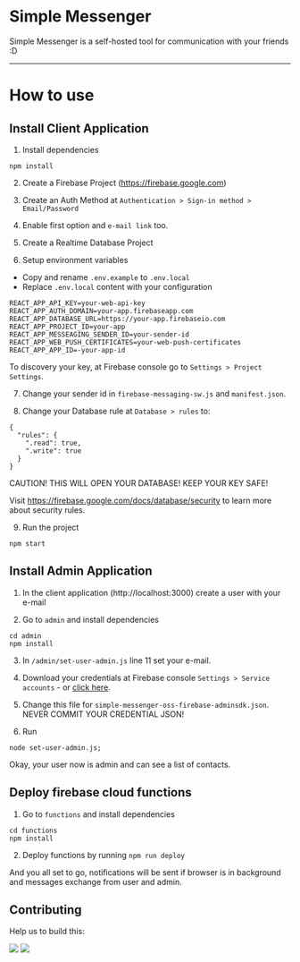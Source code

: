 # Simple Messenger

Simple Messenger is a self-hosted tool for communication with your friends :D

---

# How to use

## Install Client Application

1. Install dependencies
```
npm install
```

2. Create a Firebase Project (https://firebase.google.com)

3. Create an Auth Method at `Authentication > Sign-in method > Email/Password`

4. Enable first option and `e-mail link` too.

5. Create a Realtime Database Project

6. Setup environment variables
- Copy and rename `.env.example` to `.env.local`
- Replace `.env.local` content with your configuration

```
REACT_APP_API_KEY=your-web-api-key
REACT_APP_AUTH_DOMAIN=your-app.firebaseapp.com
REACT_APP_DATABASE_URL=https://your-app.firebaseio.com
REACT_APP_PROJECT_ID=your-app
REACT_APP_MESSEAGING_SENDER_ID=your-sender-id
REACT_APP_WEB_PUSH_CERTIFICATES=your-web-push-certificates
REACT_APP_APP_ID=-your-app-id
```

To discovery your key, at Firebase console go to `Settings > Project Settings`.

7. Change your sender id in `firebase-messaging-sw.js` and `manifest.json`.

8. Change your Database rule at `Database > rules` to:
```
{
  "rules": {
    ".read": true,
    ".write": true
  }
}
```
CAUTION! THIS WILL OPEN YOUR DATABASE! KEEP YOUR KEY SAFE!

Visit https://firebase.google.com/docs/database/security to learn more about security rules.

9. Run the project

```
npm start
```

## Install Admin Application

1. In the client application (http://localhost:3000) create a user with your e-mail

2. Go to `admin` and install dependencies

```
cd admin
npm install
```

3. In `/admin/set-user-admin.js` line 11 set your e-mail. 

4. Download your credentials at Firebase console `Settings > Service accounts` - or [click here](https://console.firebase.google.com/project/_/settings/serviceaccounts/adminsdk).

5. Change this file for `simple-messenger-oss-firebase-adminsdk.json`. NEVER COMMIT YOUR CREDENTIAL JSON!

6. Run 
```
node set-user-admin.js;
```

Okay, your user now is admin and can see a list of contacts.

## Deploy firebase cloud functions

1. Go to `functions` and install dependencies

```
cd functions
npm install
```

2. Deploy functions by running `npm run deploy`

And you all set to go, notifications will be sent if browser is in background and messages exchange from user and admin.

## Contributing

Help us to build this:

![](https://lucas-inocente.storage.googleapis.com/1571195790101.photo4988079820080523380.jpg)
![](https://lucas-inocente.storage.googleapis.com/1571195790002.photo4988079820080523379.jpg)


